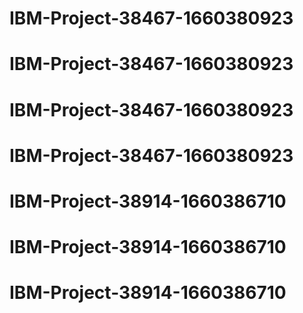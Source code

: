 # IBM-Project-38467-1660380923
# IBM-Project-38467-1660380923
# IBM-Project-38467-1660380923
# IBM-Project-38467-1660380923
# IBM-Project-38914-1660386710
# IBM-Project-38914-1660386710
# IBM-Project-38914-1660386710
